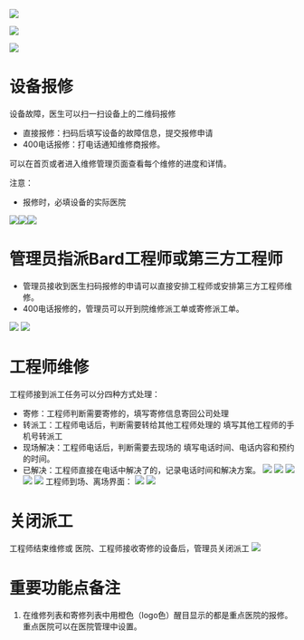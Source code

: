 ![](/assets/import0525.png)

![](/assets/import05251016.png)

![](/assets/图片29.png)


# 设备报修

设备故障，医生可以扫一扫设备上的二维码报修

* 直接报修：扫码后填写设备的故障信息，提交报修申请
* 400电话报修：打电话通知维修商报修。

可以在首页或者进入维修管理页面查看每个维修的进度和详情。

注意：
* 报修时，必填设备的实际医院

![](/assets/未命名1527214994.png)![](/assets/未命名1527218807.png)![](/assets/未命名1527218954.png)

# 管理员指派Bard工程师或第三方工程师
* 管理员接收到医生扫码报修的申请可以直接安排工程师或安排第三方工程师维修。
* 400电话报修的，管理员可以开到院维修派工单或寄修派工单。

![](/assets/未命名1527219517.png)
![](/assets/未命名1527227868.png)

# 工程师维修
工程师接到派工任务可以分四种方式处理：
* 寄修：工程师判断需要寄修的，填写寄修信息寄回公司处理
* 转派工：工程师电话后，判断需要转给其他工程师处理的 填写其他工程师的手机号转派工
* 现场解决：工程师电话后，判断需要去现场的 填写电话时间、电话内容和预约的时间。
* 已解决：工程师直接在电话中解决了的，记录电话时间和解决方案。
![](/assets/图片1.png)
![](/assets/图片6.png)
![](/assets/图片5.png)
![](/assets/图片4.png)
![](/assets/图片3.png)
工程师到场、离场界面：
![](/assets/图片7.png)
![](/assets/图片8.png)
# 关闭派工
工程师结束维修或 医院、工程师接收寄修的设备后，管理员关闭派工
![](/assets/未命名1527231183.png)
# 重要功能点备注
1. 在维修列表和寄修列表中用橙色（logo色）醒目显示的都是重点医院的报修。重点医院可以在医院管理中设置。







